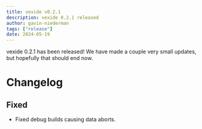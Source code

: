 ```yaml
---
title: vexide v0.2.1
description: vexide 0.2.1 released
author: gavin-niederman
tags: ["release"]
date: 2024-05-19
---
```


vexide 0.2.1 has been released! We have made a couple very small updates, but hopefully that should end now.

# Changelog

## Fixed

- Fixed debug builds causing data aborts.
